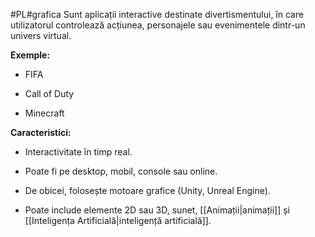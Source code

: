 #PL#grafica
Sunt aplicații interactive destinate divertismentului, în care utilizatorul controlează acțiunea, personajele sau evenimentele dintr-un univers virtual.

**Exemple:**

- FIFA
    
- Call of Duty
    
- Minecraft
    

**Caracteristici:**

- Interactivitate în timp real.
    
- Poate fi pe desktop, mobil, console sau online.
    
- De obicei, folosește motoare grafice (Unity, Unreal Engine).
    
- Poate include elemente 2D sau 3D, sunet, [[Animații|animații]] și [[Inteligența Artificială|inteligență artificială]].